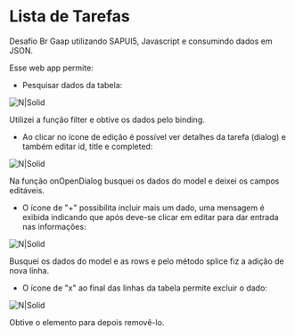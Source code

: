 # Lista de Tarefas

Desafio Br Gaap utilizando SAPUI5, Javascript e consumindo dados em JSON.

Esse web app permite:

- Pesquisar dados da tabela:

![N|Solid](https://media.giphy.com/media/HMrjF1i1gNwC5jWPQp/giphy.gif)

Utilizei a função filter e obtive os dados pelo binding.

- Ao clicar no ícone de edição é possível ver detalhes da tarefa (dialog) e também editar id, title e completed:

![N|Solid](https://media.giphy.com/media/2a2NymWGzvo620RRZY/giphy.gif)

Na função onOpenDialog busquei os dados do model e deixei os campos editáveis.

- O ícone de "+" possibilita incluir mais um dado, uma mensagem é exibida indicando que após deve-se clicar em editar para dar entrada nas informações:

![N|Solid](https://media.giphy.com/media/WtFmFMjosmviCibTQR/giphy.gif)

Busquei os dados do model e as rows e pelo método splice fiz a adição de nova linha.

- O ícone de "x" ao final das linhas da tabela permite excluir o dado:

![N|Solid](https://media.giphy.com/media/7WP6DCbZkoli88HoXI/giphy.gif)

Obtive o elemento para depois removê-lo.




